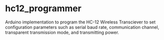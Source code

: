 # hc12_programmer
Arduino implementation to program the HC-12 Wireless Transciever to set configuration parameters such as serial baud rate, communication channel, transparent transmission mode, and transmitting power.
